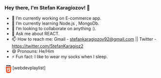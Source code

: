 ### Hey there, I'm Stefan Karagiozov! 👋

- 🔭 I’m currently working on E-commerce app.
- 🌱 I’m currently learning Node.js , MongoDb.
- 👯 I’m looking to collaborate on anything :).
- 💬 Ask me about REACT.
- 📫 How to reach me: Gmail - stefankaragiozov92@gmail.com || Twitter - https://twitter.com/StefanKaragioz2
- 😄 Pronouns: He/Him
- ⚡ Fun fact: I like to wear my socks when I sleep.

<img align="left" alt="HTML5" width="26px" src="https://raw.githubusercontent.com/github/explore/80688e429a7d4ef2fca1e82350fe8e3517d3494d/topics/html/html.png" />[webdevplaylist]
